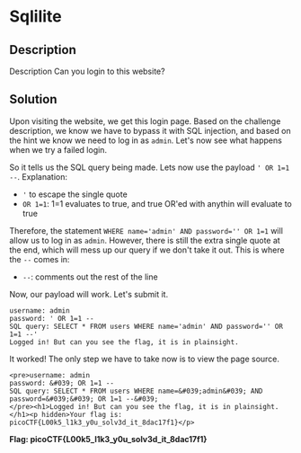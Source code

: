 # Sqlilite

## Description
Description
Can you login to this website?

## Solution
Upon visiting the website, we get this login page. Based on the challenge
description, we know we have to bypass it with SQL injection, and based on the hint
we know we need to log in as `admin`. Let's now see what happens when we try a failed
login.

So it tells us the SQL query being made. Lets now use the payload `' OR 1=1 --`.
Explanation:
- `'` to escape the single quote
- `OR 1=1`: 1=1 evaluates to true, and true OR'ed with anythin will evaluate to true

Therefore, the statement `WHERE name='admin' AND password='' OR 1=1` will allow us to log
in as `admin`. However, there is still the extra single quote at the end, which will mess up
our query if we don't take it out. This is where the `--` comes in:
- `--`: comments out the rest of the line

Now, our payload will work. Let's submit it.
```
username: admin
password: ' OR 1=1 --
SQL query: SELECT * FROM users WHERE name='admin' AND password='' OR 1=1 --'
Logged in! But can you see the flag, it is in plainsight.
```
It worked! The only step we have to take now is to view the page source.
```
<pre>username: admin
password: &#039; OR 1=1 --
SQL query: SELECT * FROM users WHERE name=&#039;admin&#039; AND password=&#039;&#039; OR 1=1 --&#039;
</pre><h1>Logged in! But can you see the flag, it is in plainsight.</h1><p hidden>Your flag is: picoCTF{L00k5_l1k3_y0u_solv3d_it_8dac17f1}</p>
```

**Flag: picoCTF{L00k5_l1k3_y0u_solv3d_it_8dac17f1}**